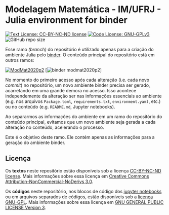 # Modelagem Matemática - IM/UFRJ - Julia environment for binder

[![Text License: CC-BY-NC-ND license](https://img.shields.io/badge/Text%20License-CC--BY--NC--ND-yellow.svg)](https://opensource.org/licenses/MIT) [![Code License: GNU-GPLv3](https://img.shields.io/badge/Code%20License-GNU--GPLv3-yellow.svg)](https://www.gnu.org/licenses/gpl.html) ![GitHub repo size](https://img.shields.io/github/repo-size/rmsrosa/nbbinder)

Esse ramo *(branch)* do repositório é utilizado apenas para a criação do ambiente Julia pelo [binder](https://mybinder.org). O conteúdo principal do repositório está em outros ramos:

[![ModMat2020p2](https://img.shields.io/badge/Repo%20Branch-ModMat2020p2-darkgreen)](https://github.com/rmsrosa/modelagem_matematica/tree/modmat2020p2) [![binder modmat2020p2](https://mybinder.org/v2/gh/rmsrosa/modelagem_matematica/julia-env-for-binder?urlpath=git-pull%3Frepo%3Dhttps%253A%252F%252Fgithub.com%252Frmsrosa%252Fmodelagem_matematica%26urlpath%3Dtree%252Fmodelagem_matematica%252Fnotas_de_aula%26branch%3Dmodmat2020p2)]

No momento do primeiro acesso após cada alteração (i.e. cada novo *commit*) no repositório, um novo ambiente binder precisa ser gerado, acarretando em uma grande demora no acesso. Isso acontece independemente da alteração ser nas informações essenciais ao ambiente (e.g. nos arquivos `Package.toml`, `requirements.txt`, `environment.yaml`, etc.) ou no conteúdo (e.g. `README.md`, Jupyter notebooks).

Ao separarmos as informações do ambiente em um ramo do repositório do conteúdo principal, evitamos que um novo ambiente seja gerada a cada alteração no conteúdo, acelerando o processo.

Este é o objetivo deste ramo. Ele contém apenas as informações para a geração do ambiente binder.

## Licença

Os **textos** neste repositório estão disponíveis sob a licença [CC-BY-NC-ND license](LICENSE-TEXT). Mais informações sobre essa licença em [Creative Commons Attribution-NonCommercial-NoDerivs 3.0](https://creativecommons.org/licenses/by-nc-nd/3.0/us/legalcode).

Os **códigos** neste repositório, nos blocos de código dos [jupyter notebooks](https://jupyter.org/) ou em arquivos separados de códigos, estão disponíveis sob a [licença GNU-GPL](LICENSE-CODE). Mais informações sobre essa licença em [GNU GENERAL PUBLIC LICENSE Version 3](https://www.gnu.org/licenses/gpl.html).
